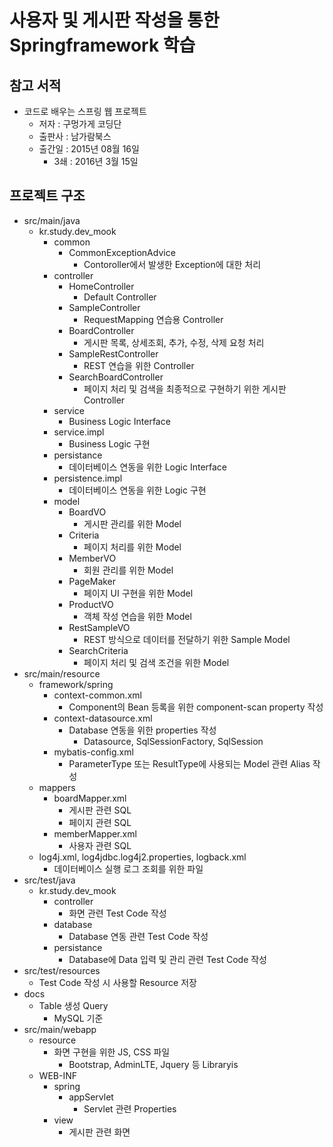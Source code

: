 # 사용자 및 게시판 작성을 통한 Springframework 학습

## 참고 서적
- 코드로 배우는 스프링 웹 프로젝트
    - 저자 : 구멍가게 코딩단
    - 출판사 : 남가람북스
    - 출간일 : 2015년 08월 16일
        - 3쇄 : 2016년 3월 15일

## 프로젝트 구조
- src/main/java
    - kr.study.dev_mook
        - common
            - CommonExceptionAdvice
                - Contoroller에서 발생한 Exception에 대한 처리
        - controller
            - HomeController
                - Default Controller
            - SampleController
                - RequestMapping 연습용 Controller
            - BoardController
                - 게시판 목록, 상세조회, 추가, 수정, 삭제 요청 처리
            - SampleRestController
                - REST 연습을 위한 Controller
            - SearchBoardController
                - 페이지 처리 및 검색을 최종적으로 구현하기 위한 게시판 Controller
        - service
            - Business Logic Interface
        - service.impl
            - Business Logic 구현
        - persistance
            - 데이터베이스 연동을 위한 Logic Interface
        - persistence.impl
            - 데이터베이스 연동을 위한 Logic 구현
        - model
            - BoardVO
                - 게시판 관리를 위한 Model
            - Criteria
                - 페이지 처리를 위한 Model
            - MemberVO
                - 회원 관리를 위한 Model
            - PageMaker
                - 페이지 UI 구현을 위한 Model
            - ProductVO
                - 객체 작성 연습을 위한 Model
            - RestSampleVO
                - REST 방식으로 데이터를 전달하기 위한 Sample Model
            - SearchCriteria
                - 페이지 처리 및 검색 조건을 위한 Model
- src/main/resource
    - framework/spring
        - context-common.xml
            - Component의 Bean 등록을 위한 component-scan property 작성
        - context-datasource.xml
            - Database 연동을 위한 properties 작성
                - Datasource, SqlSessionFactory, SqlSession
        - mybatis-config.xml
            - ParameterType 또는 ResultType에 사용되는 Model 관련 Alias 작성
    - mappers
        - boardMapper.xml
            - 게시판 관련 SQL
            - 페이지 관련 SQL
        - memberMapper.xml
            - 사용자 관련 SQL
    - log4j.xml, log4jdbc.log4j2.properties, logback.xml
        - 데이터베이스 실행 로그 조회를 위한 파일
- src/test/java
    - kr.study.dev_mook
        - controller
            - 화면 관련 Test Code 작성
        - database
            - Database 연동 관련 Test Code 작성
        - persistance
            - Database에 Data 입력 및 관리 관련 Test Code 작성
- src/test/resources
    - Test Code 작성 시 사용할 Resource 저장
- docs
    - Table 생성 Query
        - MySQL 기준
- src/main/webapp
    - resource
        - 화면 구현을 위한 JS, CSS 파일
            - Bootstrap, AdminLTE, Jquery 등 Libraryis
    - WEB-INF
        - spring
            - appServlet
                - Servlet 관련 Properties
        - view
            - 게시판 관련 화면
